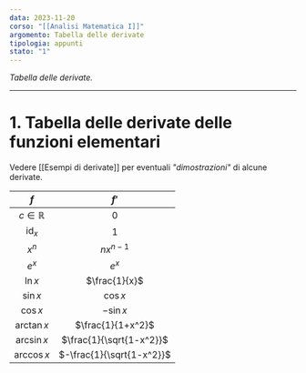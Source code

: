 ```yaml
---
data: 2023-11-20
corso: "[[Analisi Matematica I]]"
argomento: Tabella delle derivate
tipologia: appunti
stato: "1"
---
```

*Tabella delle derivate.*
- - -
# 1. Tabella delle derivate delle funzioni elementari
Vedere [[Esempi di derivate]] per eventuali *"dimostrazioni"* di alcune derivate.

|           $f$           |           $f'$            |
|:-----------------------:|:-------------------------:|
|   $c \in \mathbb{R}$    |            $0$            |
|      $\text{id}_x$      |            $1$            |
| $x^n$ |        $nx^{n-1}$         |
|          $e^x$          |           $e^x$           |
|         $\ln x$         |       $\frac{1}{x}$       |
|        $\sin x$         |         $\cos x$          |
|        $\cos x$         |         $-\sin x$         |
|       $\arctan x$       |     $\frac{1}{1+x^2}$     |
|       $\arcsin x$       | $\frac{1}{\sqrt{1-x^2}}$  |
|       $\arccos x$       | $-\frac{1}{\sqrt{1-x^2}}$ |
